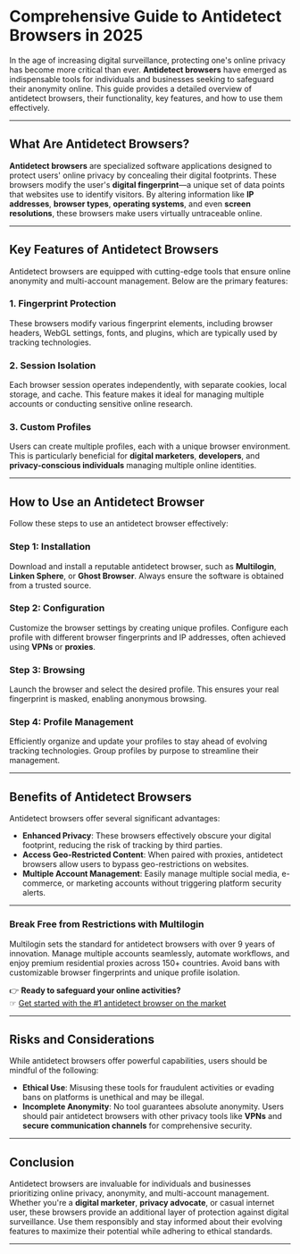 # Comprehensive Guide to Antidetect Browsers in 2025

In the age of increasing digital surveillance, protecting one's online privacy has become more critical than ever. **Antidetect browsers** have emerged as indispensable tools for individuals and businesses seeking to safeguard their anonymity online. This guide provides a detailed overview of antidetect browsers, their functionality, key features, and how to use them effectively.

---

## What Are Antidetect Browsers?

**Antidetect browsers** are specialized software applications designed to protect users' online privacy by concealing their digital footprints. These browsers modify the user's **digital fingerprint**—a unique set of data points that websites use to identify visitors. By altering information like **IP addresses**, **browser types**, **operating systems**, and even **screen resolutions**, these browsers make users virtually untraceable online.

---

## Key Features of Antidetect Browsers

Antidetect browsers are equipped with cutting-edge tools that ensure online anonymity and multi-account management. Below are the primary features:

### 1. **Fingerprint Protection**
These browsers modify various fingerprint elements, including browser headers, WebGL settings, fonts, and plugins, which are typically used by tracking technologies.

### 2. **Session Isolation**
Each browser session operates independently, with separate cookies, local storage, and cache. This feature makes it ideal for managing multiple accounts or conducting sensitive online research.

### 3. **Custom Profiles**
Users can create multiple profiles, each with a unique browser environment. This is particularly beneficial for **digital marketers**, **developers**, and **privacy-conscious individuals** managing multiple online identities.

---

## How to Use an Antidetect Browser

Follow these steps to use an antidetect browser effectively:

### Step 1: Installation
Download and install a reputable antidetect browser, such as **Multilogin**, **Linken Sphere**, or **Ghost Browser**. Always ensure the software is obtained from a trusted source.

### Step 2: Configuration
Customize the browser settings by creating unique profiles. Configure each profile with different browser fingerprints and IP addresses, often achieved using **VPNs** or **proxies**.

### Step 3: Browsing
Launch the browser and select the desired profile. This ensures your real fingerprint is masked, enabling anonymous browsing.

### Step 4: Profile Management
Efficiently organize and update your profiles to stay ahead of evolving tracking technologies. Group profiles by purpose to streamline their management.

---

## Benefits of Antidetect Browsers

Antidetect browsers offer several significant advantages:

- **Enhanced Privacy**: These browsers effectively obscure your digital footprint, reducing the risk of tracking by third parties.
- **Access Geo-Restricted Content**: When paired with proxies, antidetect browsers allow users to bypass geo-restrictions on websites.
- **Multiple Account Management**: Easily manage multiple social media, e-commerce, or marketing accounts without triggering platform security alerts.

---

### **Break Free from Restrictions with Multilogin**

Multilogin sets the standard for antidetect browsers with over 9 years of innovation. Manage multiple accounts seamlessly, automate workflows, and enjoy premium residential proxies across 150+ countries. Avoid bans with customizable browser fingerprints and unique profile isolation.

👉 **Ready to safeguard your online activities?**  
☞ [Get started with the #1 antidetect browser on the market](https://bit.ly/multIlogin)

---

## Risks and Considerations

While antidetect browsers offer powerful capabilities, users should be mindful of the following:

- **Ethical Use**: Misusing these tools for fraudulent activities or evading bans on platforms is unethical and may be illegal.
- **Incomplete Anonymity**: No tool guarantees absolute anonymity. Users should pair antidetect browsers with other privacy tools like **VPNs** and **secure communication channels** for comprehensive security.

---

## Conclusion

Antidetect browsers are invaluable for individuals and businesses prioritizing online privacy, anonymity, and multi-account management. Whether you're a **digital marketer**, **privacy advocate**, or casual internet user, these browsers provide an additional layer of protection against digital surveillance. Use them responsibly and stay informed about their evolving features to maximize their potential while adhering to ethical standards.

---
